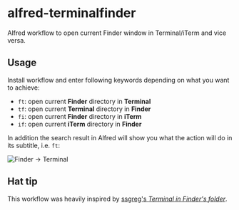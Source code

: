 alfred-terminalfinder
=====================

Alfred workflow to open current Finder window in Terminal/iTerm and vice versa.

Usage
-----

Install workflow and enter following keywords depending on what you want to achieve:

- `ft`: open current **Finder** directory in **Terminal**
- `tf`: open current **Terminal** directory in **Finder**
- `fi`: open current **Finder** directory in **iTerm**
- `if`: open current **iTerm** directory in **Finder**

In addition the search result in Alfred will show you what the action will do in its subtitle, i.e. `ft`:

![Finder → Terminal](https://raw.github.com/LeEnno/alfred-terminalfinder/master/screenshot_dateformat.png)

Hat tip
-------

This workflow was heavily inspired by [ssgreg's *Terminal in Finder's folder*](https://github.com/ssgreg/AlfredWorkflows/ "ssgreg/AlfredWorkflows · GitHub").